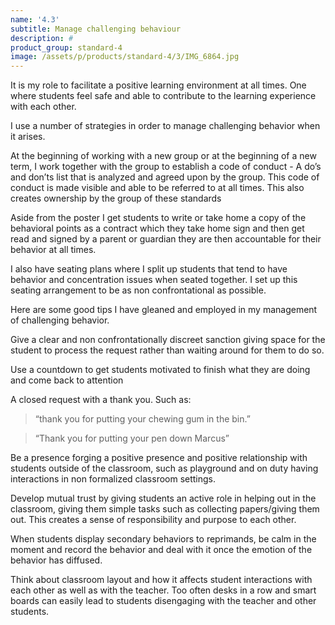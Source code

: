 ```yaml
---
name: '4.3'
subtitle: Manage challenging behaviour
description: #
product_group: standard-4
image: /assets/p/products/standard-4/3/IMG_6864.jpg
---
```

It is my role to facilitate a positive learning environment at all times. One where students feel safe and able to contribute to the learning experience with each other.

I use a number of strategies in order to manage challenging behavior when it arises.

At the beginning of working with a new group or at the beginning of a new term, I work together with the group to establish a code of conduct - A do’s and don’ts list that is analyzed and agreed upon by the group. This code of conduct is made visible and able to be referred to at all times.  This also creates ownership by the group of these standards

Aside from the poster I get students to write or take home a copy of the behavioral points as a contract which they take home sign and then get read and signed by a parent or guardian they are then accountable for their behavior at all times.

I also have seating plans where I split up students that tend to have behavior and concentration issues when seated together. I set up this seating arrangement to be as non confrontational as possible.

Here are some good tips I have gleaned and employed in my management of challenging behavior.

Give a clear and non confrontationally discreet sanction giving space for the student to process the request rather than waiting around for them to do so.

Use a countdown to get students motivated to finish what they are doing and come back to attention

A closed request with a thank you. Such as:

>“thank you for putting your chewing gum in the bin.”

>“Thank you for putting your pen down Marcus”

Be a presence forging a positive presence and positive relationship with students outside of the classroom, such as playground and on duty having interactions in non formalized classroom settings.  

Develop mutual trust by giving students an active role in helping out in the classroom, giving them simple tasks such as collecting papers/giving them out. This creates a sense of responsibility and purpose to each other.

When students display secondary behaviors to reprimands, be calm in the moment and record the behavior and deal with it once the emotion of the behavior has diffused.

Think about classroom layout and how it affects student interactions with each other as well as with the teacher. Too often desks in a row and smart boards can easily lead to students disengaging with the teacher and other students.
